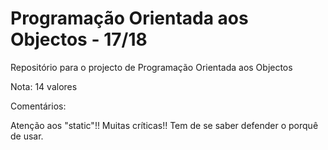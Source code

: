 # Programação Orientada aos Objectos - 17/18

Repositório para o projecto de Programação Orientada aos Objectos

Nota: 14 valores

Comentários:

Atenção aos "static"!! Muitas críticas!! Tem de se saber defender o porquê de usar.
